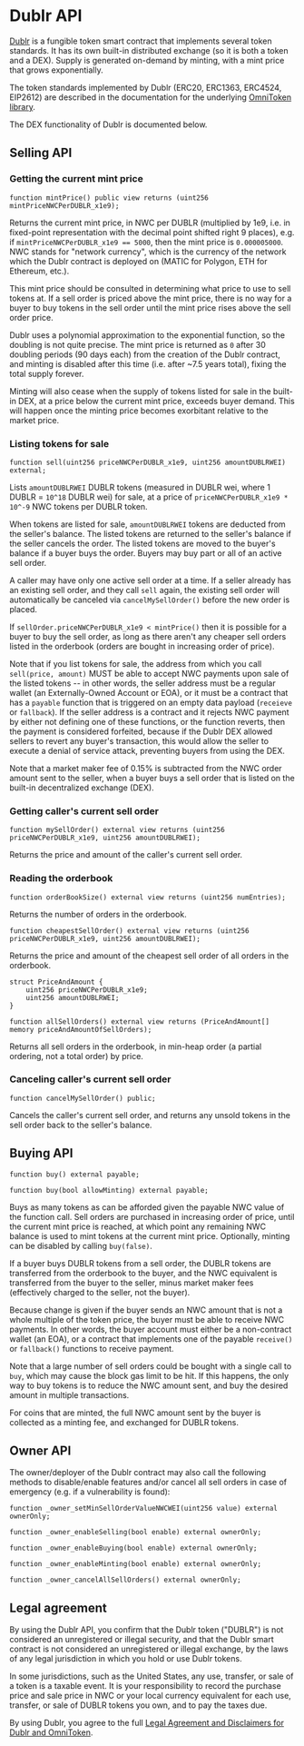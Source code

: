 # Dublr API

[Dublr](https://github.com/dublr/dublr) is a fungible token smart contract that implements several token standards. It has its own built-in distributed exchange (so it is both a token and a DEX). Supply is generated on-demand by minting, with a mint price that grows exponentially.

The token standards implemented by Dublr (ERC20, ERC1363, ERC4524, EIP2612) are described in the documentation for the underlying [OmniToken library](../OmniToken).

The DEX functionality of Dublr is documented below.

## Selling API

### Getting the current mint price

```
function mintPrice() public view returns (uint256 mintPriceNWCPerDUBLR_x1e9);
```

Returns the current mint price, in NWC per DUBLR (multiplied by 1e9, i.e. in fixed-point representation with the decimal point shifted right 9 places), e.g. if `mintPriceNWCPerDUBLR_x1e9 == 5000`, then the mint price is `0.000005000`. NWC stands for "network currency", which is the currency of the network which the Dublr contract is deployed on (MATIC for Polygon, ETH for Ethereum, etc.).

This mint price should be consulted in determining what price to use to sell tokens at. If a sell order is priced above the mint price, there is no way for a buyer to buy tokens in the sell order until the mint price rises above the sell order price.

Dublr uses a polynomial approximation to the exponential function, so the doubling is not quite precise.
The mint price is returned as `0` after 30 doubling periods (90 days each) from the creation of the Dublr contract, and minting is disabled after this time (i.e. after ~7.5 years total), fixing the total supply forever.

Minting will also cease when the supply of tokens listed for sale in the built-in DEX, at a price below the current mint price, exceeds buyer demand. This will happen once the minting price becomes exorbitant relative to the market price.

### Listing tokens for sale

```
function sell(uint256 priceNWCPerDUBLR_x1e9, uint256 amountDUBLRWEI) external;
```

Lists `amountDUBLRWEI` DUBLR tokens (measured in DUBLR wei, where 1 DUBLR = `10^18` DUBLR wei) for sale, at a price of `priceNWCPerDUBLR_x1e9 * 10^-9` NWC tokens per DUBLR token.

When tokens are listed for sale, `amountDUBLRWEI` tokens are deducted from the seller's balance. The listed tokens are returned to the seller's balance if the seller cancels the order. The listed tokens are moved to the buyer's balance if a buyer buys the order. Buyers may buy part or all of an active sell order.

A caller may have only one active sell order at a time. If a seller already has an existing sell order, and they call `sell` again, the existing sell order will automatically be canceled via `cancelMySellOrder()` before the new order is placed.

If `sellOrder.priceNWCPerDUBLR_x1e9 < mintPrice()` then it is possible for a buyer to buy the sell order, as long as there aren't any cheaper sell orders listed in the orderbook (orders are bought in increasing order of price).

Note that if you list tokens for sale, the address from which you call `sell(price, amount)` MUST be able to accept NWC payments upon sale of the listed tokens -- in other words, the seller address must be a regular wallet (an Externally-Owned Account or EOA), or it must be a contract that has a `payable` function that is triggered on an empty data payload (`receieve` or `fallback`). If the seller address is a contract and it rejects NWC payment by either not defining one of these functions, or the function reverts, then the payment is considered forfeited, because if the Dublr DEX allowed sellers to revert any buyer's transaction, this would allow the seller to execute a denial of service attack, preventing buyers from using the DEX.

Note that a market maker fee of 0.15% is subtracted from the NWC order amount sent to the seller, when a buyer buys a sell order that is listed on the built-in decentralized exchange (DEX).

### Getting caller's current sell order

```
function mySellOrder() external view returns (uint256 priceNWCPerDUBLR_x1e9, uint256 amountDUBLRWEI);
```

Returns the price and amount of the caller's current sell order.

### Reading the orderbook

```
function orderBookSize() external view returns (uint256 numEntries);
```

Returns the number of orders in the orderbook.

```
function cheapestSellOrder() external view returns (uint256 priceNWCPerDUBLR_x1e9, uint256 amountDUBLRWEI);
```

Returns the price and amount of the cheapest sell order of all orders in the orderbook.

```
struct PriceAndAmount {
    uint256 priceNWCPerDUBLR_x1e9;
    uint256 amountDUBLRWEI;
}

function allSellOrders() external view returns (PriceAndAmount[] memory priceAndAmountOfSellOrders);
```

Returns all sell orders in the orderbook, in min-heap order (a partial ordering, not a total order) by price.

### Canceling caller's current sell order

```
function cancelMySellOrder() public;
```

Cancels the caller's current sell order, and returns any unsold tokens in the sell order back to the seller's balance.

## Buying API

```
function buy() external payable;

function buy(bool allowMinting) external payable;
```

Buys as many tokens as can be afforded given the payable NWC value of the function call. Sell orders are purchased in increasing order of price, until the current mint price is reached, at which point any remaining NWC balance is used to mint tokens at the current mint price. Optionally, minting can be disabled by calling `buy(false)`.

If a buyer buys DUBLR tokens from a sell order, the DUBLR tokens are transferred from the orderbook to the buyer, and the NWC equivalent is transferred from the buyer to the seller, minus market maker fees (effectively charged to the seller, not the buyer).

Because change is given if the buyer sends an NWC amount that is not a whole multiple of the token price, the buyer must be able to receive NWC payments. In other words, the buyer account must either be a non-contract wallet (an EOA), or a contract that implements one of the payable `receive()` or `fallback()` functions to receive payment.

Note that a large number of sell orders could be bought with a single call to `buy`, which may cause the block gas limit to be hit. If this happens, the only way to buy tokens is to reduce the NWC amount sent, and buy the desired amount in multiple transactions.

For coins that are minted, the full NWC amount sent by the buyer is collected as a minting fee, and exchanged for DUBLR tokens.

## Owner API

The owner/deployer of the Dublr contract may also call the following methods to disable/enable features and/or cancel all sell orders in case of emergency (e.g. if a vulnerability is found):

```
function _owner_setMinSellOrderValueNWCWEI(uint256 value) external ownerOnly;

function _owner_enableSelling(bool enable) external ownerOnly;

function _owner_enableBuying(bool enable) external ownerOnly;

function _owner_enableMinting(bool enable) external ownerOnly;

function _owner_cancelAllSellOrders() external ownerOnly;
```

## Legal agreement

By using the Dublr API, you confirm that the Dublr token ("DUBLR") is not considered an unregistered or illegal security, and that the Dublr smart contract is not considered an unregistered or illegal exchange, by the laws of any legal jurisdiction in which you hold or use Dublr tokens.

In some jurisdictions, such as the United States, any use, transfer, or sale of a token is a taxable event. It is your responsibility to record the purchase price and sale price in NWC or your local currency equivalent for each use, transfer, or sale of DUBLR tokens you own, and to pay the taxes due.

By using Dublr, you agree to the full [Legal Agreement and Disclaimers for Dublr and OmniToken](https://github.com/dublr/dublr/blob/main/LEGAL.md).


